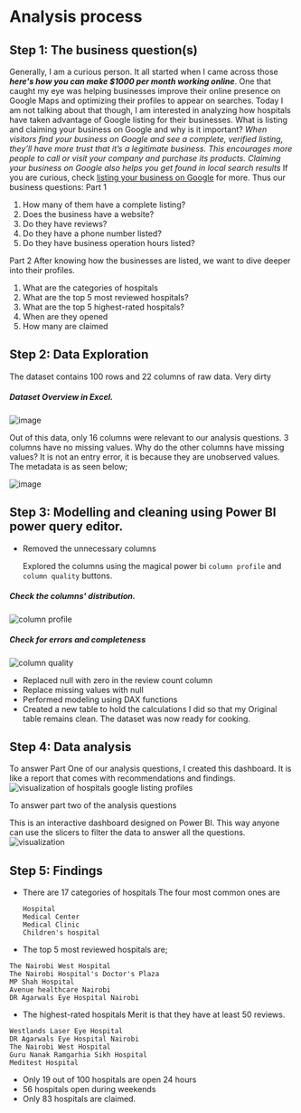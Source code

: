 # Analysis process
## Step 1: The business question(s)
Generally, I am a curious person. It all started when I came across those **_here's how  you can make $1000 per month working online_**. One that caught my eye was helping businesses improve their online presence on Google Maps and optimizing their profiles to appear on searches. Today I am not talking about that though, I am interested in analyzing how hospitals have taken advantage of Google listing for their businesses.
What is listing and claiming your business on Google and why is it important?
_When visitors find your business on Google and see a complete, verified listing, they’ll have more trust that it’s a legitimate business. This encourages more people to call or visit your company and purchase its products. Claiming your business on Google also helps you get found in local search results_ 
If you are curious, check [listing your business on Google](https://www.indeed.com/hire/c/info/claim-business-google#:~:text=If%20you%20claim%20a%20business%20on%20Google%2C%20it%20comes%20up,appears%20on%20your%20business%20listing.) for more.
 Thus our business questions:
 Part 1
1. How many of them have a complete listing?
2. Does the business have a website?
3. Do they have reviews?
4. Do they have a phone number listed?
5. Do they have business operation hours listed?

Part 2
After knowing how the businesses are listed, we want to dive deeper into their profiles.
1. What are the categories of hospitals
2. What are the top 5 most reviewed hospitals?
3. What are the top 5 highest-rated hospitals?
4. When are they opened
5. How many are claimed

## Step 2: Data Exploration
The dataset contains 100 rows and 22 columns of raw data. Very dirty
##### Dataset Overview in Excel.
![image](https://github.com/WAKIOM/Westlands-hospitals/blob/main/images/westlands%20hospitals%20dataset.png) 

Out of this data, only 16 columns were relevant to our analysis questions. 
3 columns have no missing values. Why do the other columns have missing values? It is not an entry error, it is because they are unobserved values.
The metadata is as seen below;  

![image](https://github.com/WAKIOM/Westlands-hospitals/blob/main/images/medatata.png)
## Step 3: Modelling and cleaning using Power BI power query editor.
- Removed the unnecessary columns
  
  Explored the columns using the magical power bi `column profile` and `column quality` buttons.
##### Check the columns' distribution.
![column profile](https://github.com/WAKIOM/Westlands-hospitals/blob/main/images/Column%20profile.png)
##### Check for errors and completeness 
![column quality](https://github.com/WAKIOM/Westlands-hospitals/blob/main/images/column%20quality.png)

- Replaced null with zero in the review count column
- Replace missing values with null
- Performed modeling using DAX functions
- Created a new table to hold the calculations I did so that my Original table remains clean.
  The dataset was now ready for cooking.
## Step 4: Data analysis
To answer Part One of our analysis questions, I created this dashboard. It is like a report that comes with recommendations and findings.
![visualization of hospitals google listing profiles](https://github.com/WAKIOM/Westlands-hospitals/blob/main/images/Viz%20Hosps%20Google%20theme.jpg)

To answer part two of the analysis questions

This is an interactive dashboard designed on Power BI. This way anyone can use the slicers to filter the data to answer all the questions.
![visualization](https://github.com/WAKIOM/Westlands-hospitals/blob/main/images/Visualization%20of%20westlandslistings.png)

## Step 5: Findings
+ There are 17 categories of hospitals
  The four most common ones are
  ```
  Hospital
  Medical Center
  Medical Clinic
  Children's hospital
  ```
+ The top 5 most reviewed hospitals are;
 ```
 The Nairobi West Hospital
 The Nairobi Hospital's Doctor's Plaza
 MP Shah Hospital
 Avenue healthcare Nairobi
 DR Agarwals Eye Hospital Nairobi
```
+ The highest-rated hospitals
  Merit is that they have at least 50 reviews.
   
```
Westlands Laser Eye Hospital
DR Agarwals Eye Hospital Nairobi
The Nairobi West Hospital
Guru Nanak Ramgarhia Sikh Hospital
Meditest Hospital
```
+ Only 19 out of 100 hospitals are open 24 hours
+ 56 hospitals open during weekends
+ Only 83  hospitals are claimed.

